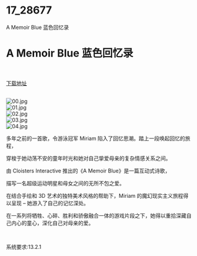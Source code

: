 # 17_28677
A Memoir Blue 蓝色回忆录
# A Memoir Blue 蓝色回忆录
 <br/></br>
[下载地址](https://www.switch520.cc/article/28677 "下载地址")
<br/></br>

<p><img title="00.jpg" src="https://www.switch520.cc/muke_img/2022_03_25_0a0c1e0f353ef.jpg" alt="00.jpg"><br>
<img title="01.jpg" src="https://www.switch520.cc/muke_img/2022_03_25_df8a8d24d8678.jpg" alt="01.jpg"><br>
<img title="02.jpg" src="https://www.switch520.cc/muke_img/2022_03_25_1a18bbad706cd.jpg" alt="02.jpg"><br>
<img title="03.jpg" src="https://www.switch520.cc/muke_img/2022_03_25_d72e7a6fd2131.jpg" alt="03.jpg"><br>
<img title="04.jpg" src="https://www.switch520.cc/muke_img/2022_03_25_c9560403944c1.jpg" alt="04.jpg"></p>
<p>多年之前的一首歌，令游泳冠军 Miriam 陷入了回忆思潮。踏上一段唤起回忆的旅程，</p>
<p>穿梭于她动荡不安的童年时光和她对自己挚爱母亲的复杂情感关系之间。</p>
<p>由 Cloisters Interactive 推出的《A Memoir Blue》是一篇互动式诗歌，</p>
<p>描写一名超级运动明星和母女之间的无所不包之爱。</p>
<p>在结合手绘和 3D 艺术的独特美术风格的帮助下，Miriam 的魔幻现实主义旅程得以呈现 – 她游入了自己的记忆深处。</p>
<p>在一系列将牺牲、心碎、胜利和骄傲融合一体的游戏片段之下，她得以重拾深藏自己内心的童心，深化自己对母亲的爱。</p>
<p>&nbsp;</p>
<p>系统要求:13.2.1</p>



